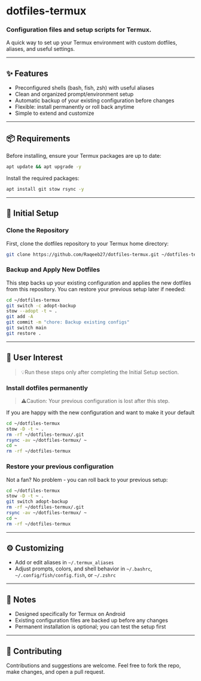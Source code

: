 # dotfiles-termux
### Configuration files and setup scripts for Termux.
A quick way to set up your Termux environment with custom dotfiles, aliases, and useful settings.

---

## ✨ Features
- Preconfigured shells (bash, fish, zsh) with useful aliases  
- Clean and organized prompt/environment setup  
- Automatic backup of your existing configuration before changes  
- Flexible: install permanently or roll back anytime  
- Simple to extend and customize  

---

## 📦 Requirements

Before installing, ensure your Termux packages are up to date:

```bash
apt update && apt upgrade -y
```

Install the required packages:

```bash
apt install git stow rsync -y
```

---

## 🚀 Initial Setup  
### Clone the Repository

First, clone the dotfiles repository to your Termux home directory:

```bash
git clone https://github.com/Raqeeb27/dotfiles-termux.git ~/dotfiles-termux
```

### Backup and Apply New Dotfiles

This step backs up your existing configuration and applies the new dotfiles from this repository. You can restore your previous setup later if needed:

```bash
cd ~/dotfiles-termux
git switch -c adopt-backup
stow --adopt -t ~ .
git add -A
git commit -m "chore: Backup existing configs"
git switch main
git restore .
```

---

## 🤩 User Interest
> 💡Run these steps only after completing the Initial Setup section.

### Install dotfiles permanently
> ⚠️Caution: Your previous configuration is lost after this step.

If you are happy with the new configuration and want to make it your default

```bash
cd ~/dotfiles-termux
stow -D -t ~ .
rm -rf ~/dotfiles-termux/.git
rsync -av ~/dotfiles-termux/ ~
cd ~
rm -rf ~/dotfiles-termux
```

### Restore your previous configuration
Not a fan? No problem - you can roll back to your previous setup:

```bash
cd ~/dotfiles-termux
stow -D -t ~ .
git switch adopt-backup
rm -rf ~/dotfiles-termux/.git
rsync -av ~/dotfiles-termux/ ~
cd ~
rm -rf ~/dotfiles-termux
```

---

## ⚙️ Customizing
- Add or edit aliases in `~/.termux_aliases`
- Adjust prompts, colors, and shell behavior in `~/.bashrc`, `~/.config/fish/config.fish`, or `~/.zshrc`

---

## 📝 Notes
- Designed specifically for Termux on Android  
- Existing configuration files are backed up before any changes  
- Permanent installation is optional; you can test the setup first  

---

## 🤝 Contributing
Contributions and suggestions are welcome.
Feel free to fork the repo, make changes, and open a pull request.
